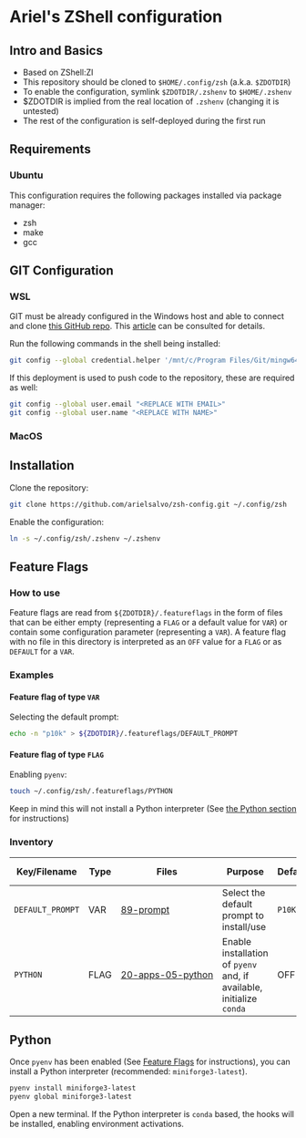 # Ariel's ZShell configuration

## Intro and Basics

* Based on ZShell:ZI
* This repository should be cloned to `$HOME/.config/zsh` (a.k.a. `$ZDOTDIR`)
* To enable the configuration, symlink `$ZDOTDIR/.zshenv` to `$HOME/.zshenv`
* $ZDOTDIR is implied from the real location of `.zshenv` (changing it is untested)
* The rest of the configuration is self-deployed during the first run

## Requirements

### Ubuntu

This configuration requires the following packages installed via package manager:
* zsh
* make
* gcc

## GIT Configuration

### WSL

GIT must be already configured in the Windows host and able to connect and clone [this GitHub repo](https://github.com/arielsalvo/zsh-config).
This [article](https://learn.microsoft.com/en-us/windows/wsl/tutorials/wsl-git) can be consulted for details.

Run the following commands in the shell being installed:
```sh
git config --global credential.helper '/mnt/c/Program Files/Git/mingw64/bin/git-credential-manager.exe'
```

If this deployment is used to push code to the repository, these are required as well:
```sh
git config --global user.email "<REPLACE WITH EMAIL>"
git config --global user.name "<REPLACE WITH NAME>"
```

### MacOS

## Installation

Clone the repository:
```sh
git clone https://github.com/arielsalvo/zsh-config.git ~/.config/zsh
```

Enable the configuration:
```sh
ln -s ~/.config/zsh/.zshenv ~/.zshenv
```

## Feature Flags

### How to use

Feature flags are read from `${ZDOTDIR}/.featureflags` in the form of files that can be either empty (representing a `FLAG` or a default value for `VAR`) or contain some configuration parameter (representing a `VAR`). A feature flag with no file in this directory is interpreted as an `OFF` value for a `FLAG` or as `DEFAULT` for a `VAR`.

### Examples

#### Feature flag of type `VAR`

Selecting the default prompt:
```sh
echo -n "p10k" > ${ZDOTDIR}/.featureflags/DEFAULT_PROMPT
```

#### Feature flag of type `FLAG`

Enabling `pyenv`:
```sh
touch ~/.config/zsh/.featureflags/PYTHON
```

Keep in mind this will not install a Python interpreter (See [the Python section](Python) for instructions)

### Inventory

| Key/Filename | Type | Files | Purpose | Default | Values | Case Sensitivity |
| -- | -- | -- | -- | -- | -- | -- |
| `DEFAULT_PROMPT` | VAR | <nobr>[89-prompt](zshrc.d/89-prompt.zsh)</nobr> | Select the default prompt to install/use | `P10K` | `<EMPTY>`<br/>`P10K`<br/>`STARSHIP`<br/>`DEFAULT` | NO |
| `PYTHON` | FLAG | <nobr>[20-apps-05-python](zshrc.d/20-apps-05-python.zsh)</nobr> | Enable installation of `pyenv` and, if available, initialize `conda` | OFF | `<EMPTY>` | N/A |

## Python

Once `pyenv` has been enabled (See [Feature Flags](#Feature-Flags) for instructions), you can install a Python interpreter (recommended: `miniforge3-latest`).
```sh
pyenv install miniforge3-latest
pyenv global miniforge3-latest
```

Open a new terminal.
If the Python interpreter is `conda` based, the hooks will be installed, enabling environment activations.